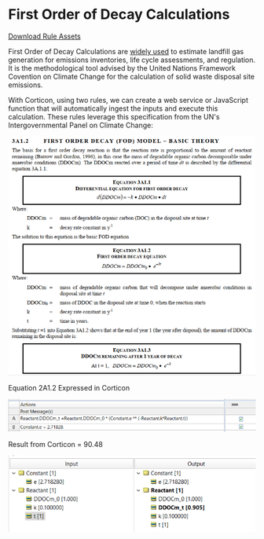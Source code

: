 # First Order of Decay Calculations 

[Download Rule Assets
](https://minhaskamal.github.io/DownGit/#/home?url=https://github.com/corticon/templates/blob/main/js-templates/Hazardous%20Gas%20First%20Order%20Decay/Hazardous%20Gas%20First%20Order%20Decay.zip)


First Order of Decay Calculations are [widely used](https://pubmed.ncbi.nlm.nih.gov/27332778/) to estimate landfill gas generation for emissions inventories, life cycle assessments, and regulation. It is the methodological tool advised by the United Nations Framework Covention on Climate Change for the calculation of solid waste disposal site emissions. 


With Corticon, using two rules, we can create a web service or JavaScript function that will automatically ingest the inputs and execute this calculation. These rules leverage this specification from the UN's Intergovernmental Panel on Climate Change:

![Alt text](images/sshot-49.png)

Equation 2A1.2 Expressed in Corticon
 
![Alt text](images/2A1.2.png)

Result from Corticon = 90.48 

![Alt text](images/Picture3.png)